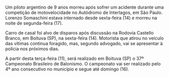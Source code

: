 Um piloto argentino de 9 anos morreu após sofrer um acidente durante uma competição de motovelocidade no Autódromo de Interlagos, em São Paulo. Lorenzo Somaschini estava internado desde sexta-feira (14) e morreu na noite de segunda-feira (17).


Carro de casal foi alvo de disparos após discussão na Rodovia Castello Branco, em Boituva (SP), na sexta-feira (14). Motorista que atirou no veículo das vítimas continua foragido, mas, segundo advogado, vai se apresentar à polícia nos próximos dias.

A partir desta terça-feira (11), será realizado em Boituva (SP) o 37º Campeonato Brasileiro de Balonismo. O campeonato vai ser realizado pelo 4º ano consecutivo no município e segue até domingo (16).

